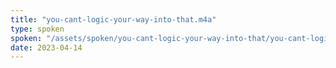 ```yaml
---
title: "you-cant-logic-your-way-into-that.m4a"
type: spoken
spoken: "/assets/spoken/you-cant-logic-your-way-into-that/you-cant-logic-your-way-into-that.m4a"
date: 2023-04-14
---
```

